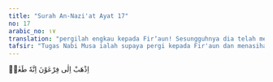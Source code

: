 ```yaml
---
title: "Surah An-Nazi'at Ayat 17"
no: 17
arabic_no: ١٧
translation: "pergilah engkau kepada Fir‘aun! Sesungguhnya dia telah melampaui batas,"
tafsir: "Tugas Nabi Musa ialah supaya pergi kepada Fir'aun dan menasihatinya karena Fir'aun sudah melampaui batas, berlaku sombong terhadap Bani Israil dan memperbudak mereka dengan kekejaman yang luar biasa dan di luar peri kemanusiaan. Di antaranya adalah perintah untuk membunuh bayi-bayi laki-laki dan membiarkan bayi perempuan hidup. Kemudian Allah menyuruh Nabi Musa supaya melaksanakan dakwah dengan halus dan lemah lembut.\n\nNabi Musa diperintahkan untuk berdialog secara baik-baik dengan Fir'aun dan mengemukakan pertanyaan apakah Fir'aun mau membersihkan diri dari kesesatan. Fir'aun telah bergelimang dalam kesesatan, sehingga sebaiknya mau menerima petunjuk dari Allah yang dibawa Nabi Musa. Fir'aun perlu menempuh jalan kebajikan yaitu menjauhkan diri dari perbuatan-perbuatan jahat.\n\nKemudian Nabi Musa diperintahkan untuk menjelaskan secara terbuka dengan mengajak Fir'aun untuk mengikuti risalahnya menuju ke jalan Allah dengan bertakwa kepada-Nya."
---
```

اِذْهَبْ اِلٰى فِرْعَوْنَ اِنَّهٗ طَغٰىۖ